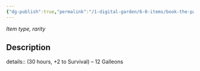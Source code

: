 ```yaml
---
{"dg-publish":true,"permalink":"/1-digital-garden/6-0-items/book-the-path-to-perfect-restoration/","tags":["#item","#mundane","#book"]}
---
```


*Item type, rarity*

## Description

details:: (30 hours, +2 to Survival) – 12 Galleons